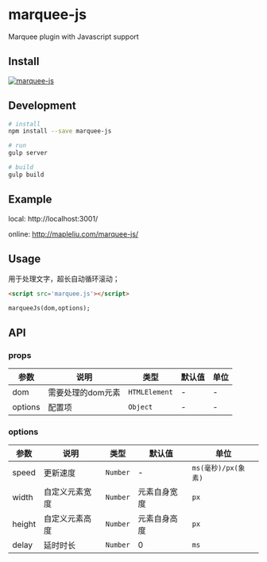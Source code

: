 # marquee-js
Marquee plugin with Javascript support

## Install

[![marquee-js](https://nodei.co/npm/marquee-js.png)](https://npmjs.org/package/marquee-js)

## Development

```bash
# install
npm install --save marquee-js

# run
gulp server

# build
gulp build
```

## Example

local: http://localhost:3001/

online: http://mapleliu.com/marquee-js/

## Usage

用于处理文字，超长自动循环滚动；

```html
<script src='marquee.js'></script>
```

```
marqueeJs(dom,options);
```

## API

### props

| 参数 | 说明 | 类型 | 默认值 | 单位 |
|-----------|-----------|-----------|-------------|-------------|
| dom | 需要处理的dom元素 | `HTMLElement` | - | - |
| options | 配置项 | `Object` | - | - |

### options

| 参数 | 说明 | 类型 | 默认值 | 单位 |
|-----------|-----------|-----------|-------------|-------------|
| speed | 更新速度 | `Number` | - | `ms(毫秒)/px(象素)` |
| width | 自定义元素宽度 | `Number` | 元素自身宽度 | `px` |
| height | 自定义元素高度 | `Number` | 元素自身高度 | `px` |
| delay | 延时时长 | `Number` | 0 | `ms` |